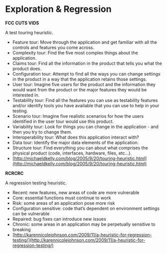 # Exploration & Regression

**FCC CUTS VIDS**

A test touring heuristic.

* Feature tour: Move through the application and get familiar with all the controls and features you come across.
* Complexity tour: Find the five most complex things about the application.
* Claims tour: Find all the information in the product that tells you what the product does.
* Configuration tour: Attempt to find all the ways you can change settings in the product in a way that the application retains those settings.
* User tour: Imagine five users for the product and the information they would want from the product or the major features they would be interested in.
* Testability tour: Find all the features you can use as testability features and/or identify tools you have available that you can use to help in your testing.
* Scenario tour: Imagine five realistic scenarios for how the users identified in the user tour would use this product.
* Variability tour: Look for things you can change in the application - and then you try to change them.
* Interoperability tour: What does this application interact with?
* Data tour: Identify the major data elements of the application.
* Structure tour: Find everything you can about what comprises the physical product \(code, interfaces, hardware, files, etc…\).
* [http://michaeldkelly.com/blog/2005/9/20/touring-heuristic.html](http://michaeldkelly.com/blog/2005/9/20/touring-heuristic.html)

**RCRCRC**

A regression testing heuristic.

* Recent: new features, new areas of code are more vulnerable
* Core: essential functions must continue to work
* Risk: some areas of an application pose more risk
* Configuration sensitive: code that’s dependent on environment settings can be vulnerable
* Repaired: bug fixes can introduce new issues
* Chronic: some areas in an application may be perpetually sensitive to breaking
* [http://karennicolejohnson.com/2009/11/a-heuristic-for-regression-testing/](http://karennicolejohnson.com/2009/11/a-heuristic-for-regression-testing/)

